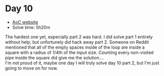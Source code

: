 # Day 10
- [AoC website](https://adventofcode.com/2023/day/10)
- Solve time: 5h20m

The hardest one yet, especially part 2 was hard. I did solve part 1 entirely without help, but unfortunely did hack away part 2. Someone on Reddit mentioned that all of the empty spaces inside of the loop are inside a square with a radius of 1/4th of the input size. Counting every non-visited pipe inside the square did give me the solution....  
I'm not proud of it, maybe one day I will truly solve day 10 part 2, but I'm just going to move on for now.